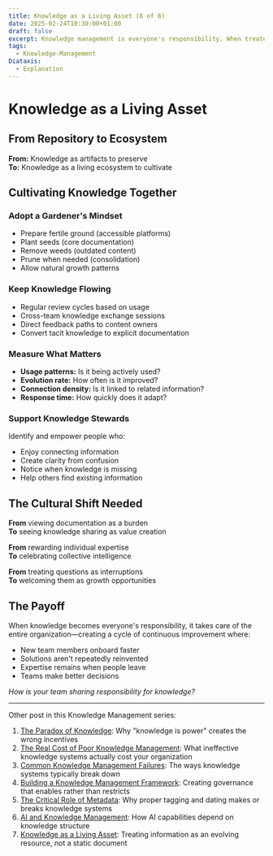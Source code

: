 ```yaml
---
title: Knowledge as a Living Asset (8 of 8)
date: 2025-02-24T10:30:00+01:00
draft: false
excerpt: Knowledge management is everyone's responsibility. When treated as a living ecosystem rather than static documentation, knowledge sustains teams and preserves institutional memory.
tags:
  - Knowledge-Management
Diataxis:
  - Explanation
---
```

# Knowledge as a Living Asset

## From Repository to Ecosystem

**From:** Knowledge as artifacts to preserve  
**To:** Knowledge as a living ecosystem to cultivate

## Cultivating Knowledge Together

### Adopt a Gardener's Mindset

- Prepare fertile ground (accessible platforms)
- Plant seeds (core documentation)
- Remove weeds (outdated content)
- Prune when needed (consolidation)
- Allow natural growth patterns

### Keep Knowledge Flowing

- Regular review cycles based on usage
- Cross-team knowledge exchange sessions
- Direct feedback paths to content owners
- Convert tacit knowledge to explicit documentation

### Measure What Matters

- **Usage patterns:** Is it being actively used?
- **Evolution rate:** How often is it improved?
- **Connection density:** Is it linked to related information?
- **Response time:** How quickly does it adapt?

### Support Knowledge Stewards

Identify and empower people who:

- Enjoy connecting information
- Create clarity from confusion
- Notice when knowledge is missing
- Help others find existing information

## The Cultural Shift Needed

**From** viewing documentation as a burden  
**To** seeing knowledge sharing as value creation

**From** rewarding individual expertise  
**To** celebrating collective intelligence

**From** treating questions as interruptions  
**To** welcoming them as growth opportunities

## The Payoff

When knowledge becomes everyone's responsibility, it takes care of the entire organization—creating a cycle of continuous improvement where:

- New team members onboard faster
- Solutions aren't repeatedly reinvented
- Expertise remains when people leave
- Teams make better decisions

_How is your team sharing responsibility for knowledge?_


---

Other post in this Knowledge Management series:
1. [The Paradox of Knowledge](/posts/km1): Why "knowledge is power" creates the wrong incentives
2. [The Real Cost of Poor Knowledge Management](/posts/km2): What ineffective knowledge systems actually cost your organization
3. [Common Knowledge Management Failures](/posts/km3): The ways knowledge systems typically break down
4. [Building a Knowledge Management Framework](/posts/km4): Creating governance that enables rather than restricts
5. [The Critical Role of Metadata](/posts/km5): Why proper tagging and dating makes or breaks knowledge systems
6. [AI and Knowledge Management](/posts/km6): How AI capabilities depend on knowledge structure
7. [Knowledge as a Living Asset](/posts/km7): Treating information as an evolving resource, not a static document